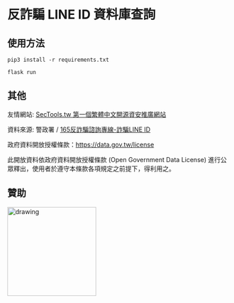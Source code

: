 # 反詐騙 LINE ID 資料庫查詢

## 使用方法

```
pip3 install -r requirements.txt

flask run
```
## 其他

<p>友情網站: <a href="https://sectools.tw">SecTools.tw 第一個繁體中文開源資安推廣網站</a></p>
<p>資料來源: 警政署 / <a href="https://165.npa.gov.tw/">165反詐騙諮詢專線-詐騙LINE ID</a></p>
<p>政府資料開放授權條款：<a href="https://data.gov.tw/license">https://data.gov.tw/license</a></p>
<p>此開放資料依政府資料開放授權條款 (Open Government Data License) 進行公眾釋出，使用者於遵守本條款各項規定之前提下，得利用之。</p>

## 贊助

<img src="https://user-images.githubusercontent.com/50062014/208825532-7e8fb422-a9fb-4b10-896f-dc8693e3b019.png" alt="drawing" width="200"/>
